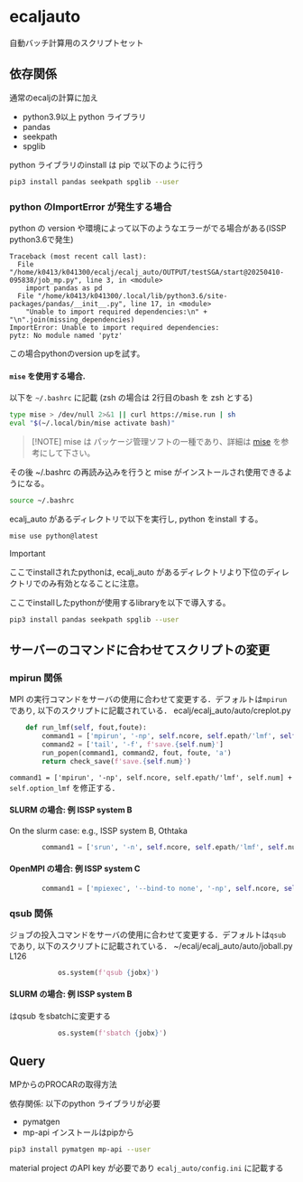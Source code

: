 # ecaljauto

自動バッチ計算用のスクリプトセット

## 依存関係
通常のecaljの計算に加え
 - python3.9以上
python ライブラリ
 - pandas
 - seekpath
 - spglib

python ライブラリのinstall は pip で以下のように行う
```bash
pip3 install pandas seekpath spglib --user
```
### python のImportError が発生する場合

python の version や環境によって以下のようなエラーがでる場合がある(ISSP python3.6で発生)
```text OUTPUT/testSGA/start@xxxxxxx/job0.out
Traceback (most recent call last):
  File "/home/k0413/k041300/ecalj/ecalj_auto/OUTPUT/testSGA/start@20250410-095838/job_mp.py", line 3, in <module>
    import pandas as pd
  File "/home/k0413/k041300/.local/lib/python3.6/site-packages/pandas/__init__.py", line 17, in <module>
    "Unable to import required dependencies:\n" + "\n".join(missing_dependencies)
ImportError: Unable to import required dependencies:
pytz: No module named 'pytz'
```
この場合pythonのversion upを試す。
#### `mise` を使用する場合. 
以下を `~/.bashrc` に記載 (zsh の場合は 2行目のbash を zsh とする)
```bash
type mise > /dev/null 2>&1 || curl https://mise.run | sh
eval "$(~/.local/bin/mise activate bash)"
```
>  [!NOTE]
> mise は パッケージ管理ソフトの一種であり、詳細は [mise](https://mise.jdx.dev/) を参考にして下さい。

その後 ~/.bashrc  の再読み込みを行うと mise がインストールされ使用できるようになる。
```bash
source ~/.bashrc
```

ecalj_auto があるディレクトリで以下を実行し, python をinstall する。
```bash 
mise use python@latest
```
> [!IMPORTANT]
> ここでinstallされたpythonは, ecalj_auto があるディレクトリより下位のディレクトリでのみ有効となることに注意。

ここでinstallしたpythonが使用するlibraryを以下で導入する。
```bash
pip3 install pandas seekpath spglib --user
```

## サーバーのコマンドに合わせてスクリプトの変更

### mpirun 関係
MPI の実行コマンドをサーバの使用に合わせて変更する．デフォルトは`mpirun` であり, 以下のスクリプトに記載されている．
ecalj/ecalj_auto/auto/creplot.py
```python
    def run_lmf(self, fout,foute):
        command1 = ['mpirun', '-np', self.ncore, self.epath/'lmf', self.num] + self.option_lmf
        command2 = ['tail', '-f', f'save.{self.num}']
        run_popen(command1, command2, fout, foute, 'a')
        return check_save(f'save.{self.num}')
```
`command1 = ['mpirun', '-np', self.ncore, self.epath/'lmf', self.num] + self.option_lmf` を修正する．
#### SLURM の場合: 例 ISSP system B

On the slurm case: e.g., ISSP system B, Othtaka
```python
        command1 = ['srun', '-n', self.ncore, self.epath/'lmf', self.num] + self.option_lmf
```

#### OpenMPI の場合: 例 ISSP system C
```python
        command1 = ['mpiexec', '--bind-to none', '-np', self.ncore, self.epath/'lmf', self.num] + self.option_lmf
```

### qsub 関係
ジョブの投入コマンドをサーバの使用に合わせて変更する．デフォルトは`qsub` であり, 以下のスクリプトに記載されている．
~/ecalj/ecalj_auto/auto/joball.py L126

```python ~/ecalj/ecalj_auto/auto/joball.py L126
            os.system(f'qsub {jobx}')
```
#### SLURM の場合: 例 ISSP system B
はqsub をsbatchに変更する
```python
            os.system(f'sbatch {jobx}')
```

## Query

MPからのPROCARの取得方法

依存関係: 以下のpython ライブラリが必要
- pymatgen
- mp-api
インストールはpipから
```bash
pip3 install pymatgen mp-api --user
```
material project のAPI key が必要であり `ecalj_auto/config.ini` に記載する
